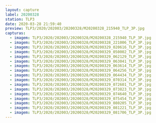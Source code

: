 ```yaml
---
layout: capture
label: 20200328
station: TLP3
date: 2020-03-28 21:59:40
preview: TLP3/2020/202003/20200328/M20200328_215940_TLP_3P.jpg
capturas:
  - imagem: TLP3/2020/202003/20200328/M20200328_215940_TLP_3P.jpg
  - imagem: TLP3/2020/202003/20200328/M20200328_221006_TLP_3P.jpg
  - imagem: TLP3/2020/202003/20200328/M20200329_020616_TLP_3P.jpg
  - imagem: TLP3/2020/202003/20200328/M20200329_050002_TLP_3P.jpg
  - imagem: TLP3/2020/202003/20200328/M20200329_062129_TLP_3P.jpg
  - imagem: TLP3/2020/202003/20200328/M20200329_063041_TLP_3P.jpg
  - imagem: TLP3/2020/202003/20200328/M20200329_063614_TLP_3P.jpg
  - imagem: TLP3/2020/202003/20200328/M20200329_064256_TLP_3P.jpg
  - imagem: TLP3/2020/202003/20200328/M20200329_064434_TLP_3P.jpg
  - imagem: TLP3/2020/202003/20200328/M20200329_070314_TLP_3P.jpg
  - imagem: TLP3/2020/202003/20200328/M20200329_072601_TLP_3P.jpg
  - imagem: TLP3/2020/202003/20200328/M20200329_073823_TLP_3P.jpg
  - imagem: TLP3/2020/202003/20200328/M20200329_074640_TLP_3P.jpg
  - imagem: TLP3/2020/202003/20200328/M20200329_075454_TLP_3P.jpg
  - imagem: TLP3/2020/202003/20200328/M20200329_080205_TLP_3P.jpg
  - imagem: TLP3/2020/202003/20200328/M20200329_081221_TLP_3P.jpg
  - imagem: TLP3/2020/202003/20200328/M20200329_081706_TLP_3P.jpg
---
```

